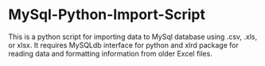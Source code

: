 # MySql-Python-Import-Script
This is a python script for importing data to MySql database using .csv, .xls, or xlsx. It requires MySQLdb interface for python and xlrd package for reading data and formatting information from older Excel files.
